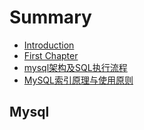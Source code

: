 # Summary

* [Introduction](README.md)
* [First Chapter](chapter1.md)
* [mysql架构及SQL执行流程](mysqljia-gou-ji-sql-zhi-xing-liu-cheng.md)
* [MySQL索引原理与使用原则](mysqlsuo-yin-yuan-li-yu-shi-yong-yuan-ze.md)

## Mysql

